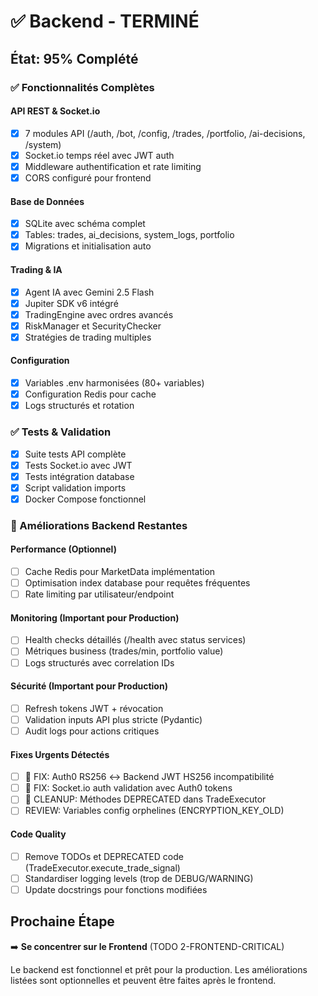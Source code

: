 # ✅ Backend - TERMINÉ

## État: 95% Complété

### ✅ Fonctionnalités Complètes

#### API REST & Socket.io
- [x] 7 modules API (/auth, /bot, /config, /trades, /portfolio, /ai-decisions, /system)
- [x] Socket.io temps réel avec JWT auth
- [x] Middleware authentification et rate limiting
- [x] CORS configuré pour frontend

#### Base de Données
- [x] SQLite avec schéma complet
- [x] Tables: trades, ai_decisions, system_logs, portfolio
- [x] Migrations et initialisation auto

#### Trading & IA
- [x] Agent IA avec Gemini 2.5 Flash 
- [x] Jupiter SDK v6 intégré
- [x] TradingEngine avec ordres avancés
- [x] RiskManager et SecurityChecker
- [x] Stratégies de trading multiples

#### Configuration
- [x] Variables .env harmonisées (80+ variables)
- [x] Configuration Redis pour cache
- [x] Logs structurés et rotation

### ✅ Tests & Validation
- [x] Suite tests API complète
- [x] Tests Socket.io avec JWT
- [x] Tests intégration database
- [x] Script validation imports
- [x] Docker Compose fonctionnel

### 🔧 Améliorations Backend Restantes

#### Performance (Optionnel)
- [ ] Cache Redis pour MarketData implémentation  
- [ ] Optimisation index database pour requêtes fréquentes
- [ ] Rate limiting par utilisateur/endpoint

#### Monitoring (Important pour Production)
- [ ] Health checks détaillés (/health avec status services)
- [ ] Métriques business (trades/min, portfolio value)
- [ ] Logs structurés avec correlation IDs

#### Sécurité (Important pour Production)  
- [ ] Refresh tokens JWT + révocation
- [ ] Validation inputs API plus stricte (Pydantic)
- [ ] Audit logs pour actions critiques

#### Fixes Urgents Détectés
- [ ] 🚨 FIX: Auth0 RS256 ↔ Backend JWT HS256 incompatibilité
- [ ] 🚨 FIX: Socket.io auth validation avec Auth0 tokens
- [ ] 🚨 CLEANUP: Méthodes DEPRECATED dans TradeExecutor
- [ ] REVIEW: Variables config orphelines (ENCRYPTION_KEY_OLD)

#### Code Quality
- [ ] Remove TODOs et DEPRECATED code (TradeExecutor.execute_trade_signal)
- [ ] Standardiser logging levels (trop de DEBUG/WARNING)
- [ ] Update docstrings pour fonctions modifiées

## Prochaine Étape

➡️ **Se concentrer sur le Frontend** (TODO 2-FRONTEND-CRITICAL)

Le backend est fonctionnel et prêt pour la production. Les améliorations listées sont optionnelles et peuvent être faites après le frontend. 